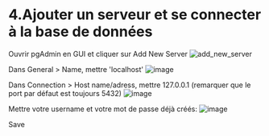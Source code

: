 # 4.Ajouter un serveur et se connecter à la base de données

Ouvrir pgAdmin en GUI et cliquer sur Add New Server
![add_new_server](https://user-images.githubusercontent.com/73080397/210332934-96b8be57-c4c2-4df0-9c4e-950525e6fbaa.png)

Dans General > Name, mettre 'localhost'
![image](https://user-images.githubusercontent.com/73080397/210339006-e64167d0-a455-4d93-9d8f-53781adef2d7.png)

Dans Connection > Host name/adress, mettre 127.0.0.1 (remarquer que le port par défaut est toujours 5432)
![image](https://user-images.githubusercontent.com/73080397/210339285-8f21dfc2-5b96-4ba0-ac39-be41e0b013bc.png)

Mettre votre username et votre mot de passe déjà créés:
![image](https://user-images.githubusercontent.com/73080397/210339909-0cb238af-2ce2-46c4-ab22-046dcae117db.png)

Save
